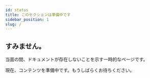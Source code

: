 ```yaml
---
id: status
title: このセクションは準備中です
sidebar_position: 1
slug: /
---
```


## すみません。

当面の間、ドキュメントが存在しないことを示す一時的なページです。

現在、コンテンツを準備中です。もうしばらくお待ちください。